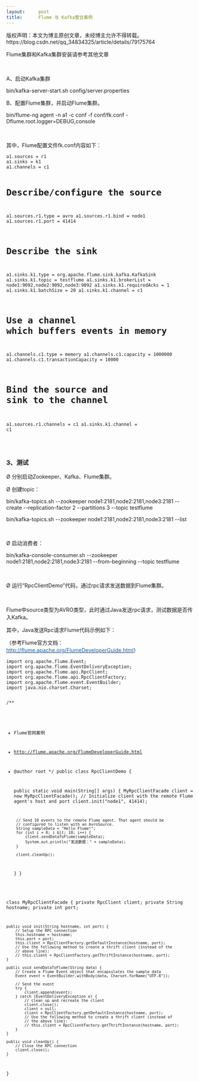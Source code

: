 ```yaml
---
layout:     post
title:      Flume 与 Kafka整合案例
---
```

<div id="article_content" class="article_content clearfix csdn-tracking-statistics" data-pid="blog" data-mod="popu_307" data-dsm="post">
								<div class="article-copyright">
					版权声明：本文为博主原创文章，未经博主允许不得转载。					https://blog.csdn.net/qq_34834325/article/details/79175764				</div>
								            <link rel="stylesheet" href="https://csdnimg.cn/release/phoenix/template/css/ck_htmledit_views-f76675cdea.css">
						<div class="htmledit_views" id="content_views">
                
<p>Flume集群和Kafka集群安装请参考其他文章</p>
<p><br></p>
<p>A<span style="font-family:'等线';">、启动</span>Kafka集群</p>
<p>bin/kafka-server-start.sh config/server.properties</p>
<p>B<span style="font-family:'等线';">、配置</span>Flume集群，并启动Flume集群。</p>
<p>bin/flume-ng agent -n a1 -c conf -f conf/fk.conf -Dflume.root.logger=DEBUG,console</p>
<p><br></p>
<p></p>
<p><span style="font-family:'等线';">其中，</span>Flume配置文件fk.conf内容如下：</p>
<pre><code class="language-java">a1.sources = r1
a1.sinks = k1
a1.channels = c1

# Describe/configure the source
a1.sources.r1.type = avro
a1.sources.r1.bind = node1
a1.sources.r1.port = 41414

# Describe the sink
a1.sinks.k1.type = org.apache.flume.sink.kafka.KafkaSink
a1.sinks.k1.topic = testflume
a1.sinks.k1.brokerList = node1:9092,node2:9092,node3:9092
a1.sinks.k1.requiredAcks = 1
a1.sinks.k1.batchSize = 20
a1.sinks.k1.channel = c1

# Use a channel which buffers events in memory
a1.channels.c1.type = memory
a1.channels.c1.capacity = 1000000
a1.channels.c1.transactionCapacity = 10000

# Bind the source and sink to the channel
a1.sources.r1.channels = c1
a1.sinks.k1.channel = c1</code></pre><br><h3><strong>3、测试</strong></h3>
<p>Ø <span style="font-family:'等线';">分别启动</span>Zookeeper、Kafka、Flume集群。</p>
<p>Ø <span style="font-family:'等线';">创建</span>topic：</p>
<p>bin/kafka-topics.sh --zookeeper node1:2181,node2:2181,node3:2181 --create --replication-factor 2 --partitions 3 --topic testflume</p>
<p>bin/kafka-topics.sh --zookeeper node1:2181,node2:2181,node3:2181 --list</p>
<p><br></p>
<p>Ø 启动消费者：</p>
<p>bin/kafka-console-consumer.sh --zookeeper node1:2181,node2:2181,node3:2181 --from-beginning --topic testflume</p>
<p><br></p>
<p>Ø <span style="font-family:'等线';">运行</span>“RpcClientDemo”代码，通过rpc请求发送数据到Flume集群。</p>
<p><br></p>
<p>Flume中source类型为AVRO类型，此时通过Java发送rpc请求，测试数据是否传入Kafka。</p>
<p><span style="font-family:'等线';">其中，</span>Java发送Rpc请求Flume代码示例如下：</p>
<p><span style="font-family:'等线';">（参考</span>Flume官方文档：<a href="http://flume.apache.org/FlumeDeveloperGuide.html" rel="nofollow"><u><span style="color:rgb(5,99,193);">http://flume.apache.org/FlumeDeveloperGuide.html</span></u></a>）</p>
<p></p><pre><code class="language-java">import org.apache.flume.Event;
import org.apache.flume.EventDeliveryException;
import org.apache.flume.api.RpcClient;
import org.apache.flume.api.RpcClientFactory;
import org.apache.flume.event.EventBuilder;
import java.nio.charset.Charset;

/**
 * Flume官网案例
 * http://flume.apache.org/FlumeDeveloperGuide.html 
 * @author root
 */
public class RpcClientDemo {
	
	public static void main(String[] args) {
		MyRpcClientFacade client = new MyRpcClientFacade();
		// Initialize client with the remote Flume agent's host and port
		client.init("node1", 41414);

		// Send 10 events to the remote Flume agent. That agent should be
		// configured to listen with an AvroSource.
		String sampleData = "Hello Flume!";
		for (int i = 0; i &lt; 10; i++) {
			client.sendDataToFlume(sampleData);
			System.out.println("发送数据：" + sampleData);
		}

		client.cleanUp();
	}
}

class MyRpcClientFacade {
	private RpcClient client;
	private String hostname;
	private int port;

	public void init(String hostname, int port) {
		// Setup the RPC connection
		this.hostname = hostname;
		this.port = port;
		this.client = RpcClientFactory.getDefaultInstance(hostname, port);
		// Use the following method to create a thrift client (instead of the
		// above line):
		// this.client = RpcClientFactory.getThriftInstance(hostname, port);
	}

	public void sendDataToFlume(String data) {
		// Create a Flume Event object that encapsulates the sample data
		Event event = EventBuilder.withBody(data, Charset.forName("UTF-8"));

		// Send the event
		try {
			client.append(event);
		} catch (EventDeliveryException e) {
			// clean up and recreate the client
			client.close();
			client = null;
			client = RpcClientFactory.getDefaultInstance(hostname, port);
			// Use the following method to create a thrift client (instead of
			// the above line):
			// this.client = RpcClientFactory.getThriftInstance(hostname, port);
		}
	}

	public void cleanUp() {
		// Close the RPC connection
		client.close();
	}
}</code></pre><br><br><br>            </div>
                </div>
